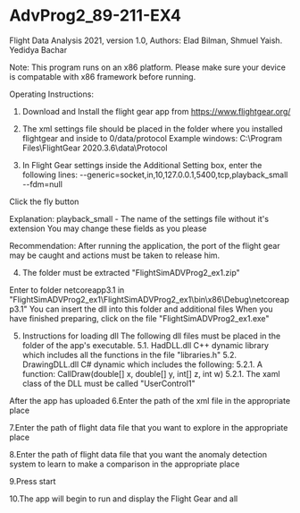 # AdvProg2_89-211-EX4

Flight Data Analysis 2021, 
version 1.0, 
Authors: Elad Bilman, Shmuel Yaish. Yedidya Bachar

Note: This program runs on an x86 platform. Please make sure your device is compatable with x86 framework before running.

Operating Instructions:

1. Download and Install the flight gear app from https://www.flightgear.org/

2. The xml settings file should be placed in the folder where you installed flightgear and inside to 0/data/protocol 
Example windows: C:\Program Files\FlightGear 2020.3.6\data\Protocol

3. In Flight Gear settings inside the Additional Setting box, enter the following lines:
--generic=socket,in,10,127.0.0.1,5400,tcp,playback_small 
--fdm=null

Click the fly button

Explanation: playback_small - The name of the settings file without it's extension You may change these fields as you please

Recommendation: After running the application, the port of the flight gear may be caught and actions must be taken to release him.

4. The folder must be extracted    "FlightSimADVProg2_ex1.zip"

Enter to folder netcoreapp3.1 in   "FlightSimADVProg2_ex1\FlightSimADVProg2_ex1\bin\x86\Debug\netcoreapp3.1"
You can insert the dll into this folder
and additional files
When you have finished preparing, click on the file  "FlightSimADVProg2_ex1.exe"

5. Instructions for loading dll
The following dll files must be placed in the folder of the app's executable. 
5.1. HadDLL.dll C++ dynamic library which includes all the functions in the file "libraries.h" 
5.2. DrawingDLL.dll C# dynamic which includes the following: 
5.2.1. A function: CallDraw(double[] x, double[] y, int[] z, int w) 
5.2.1. The xaml class of the DLL must be called "UserControl1"

After the app has uploaded
6.Enter the path of the xml file in the appropriate place 

7.Enter the path of flight data file that you want to explore in the appropriate place 

8.Enter the path of flight data file that you want the anomaly detection system to learn to make a comparison in the appropriate place 

9.Press start

10.The app will begin to run and display the Flight Gear and all 
